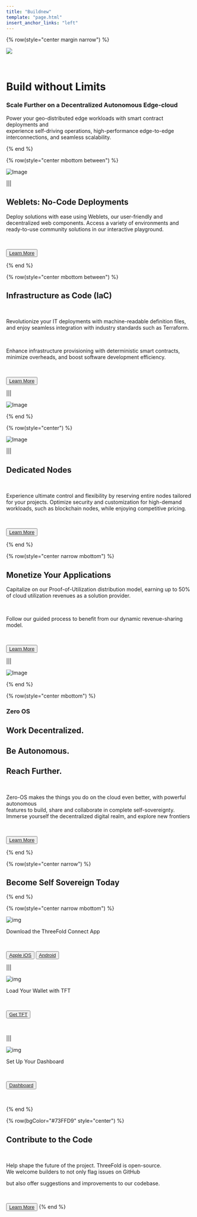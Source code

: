 ```yaml
---
title: "Buildnew"
template: "page.html"
insert_anchor_links: "left"
---
```


<!-- section 1  -->

{% row(style="center margin narrow") %}

![](developet_tft.jpg#medium)

<br>

# Build without Limits 
### Scale Further on a Decentralized Autonomous Edge-cloud

Power your geo-distributed edge workloads with smart contract deployments and <br>
experience self-driving operations, high-performance edge-to-edge interconnections, and seamless scalability.


{% end %}

<!-- section 2  -->

{% row(style="center mbottom between") %}

![Image](grid_people.jpeg#mx-auto)

|||

## Weblets: No-Code Deployments

Deploy solutions with ease using Weblets, our user-friendly and decentralized web components. Access a variety of environments and ready-to-use community solutions in our interactive playground.

<br>

<button> [Learn More](https://manual.grid.tf/weblets/weblets_home.html) </button>

{% end %}

<!-- section 3  -->

{% row(style="center mbottom between") %}

## Infrastructure as Code (IaC)

<br>

Revolutionize your IT deployments with machine-readable definition files, and enjoy seamless integration with industry standards such as Terraform.

<br>

Enhance infrastructure provisioning with deterministic smart contracts, minimize overheads, and boost software development efficiency.

<br>

<button> [Learn More](https://manual.grid.tf/terraform/terraform_readme.html) </button>


|||

![Image](grid_scaled.png#mx-auto)

{% end %}

{% row(style="center") %}

![Image](grid_new_internet.jpeg#mx-auto)

|||

## Dedicated Nodes

<br>

Experience ultimate control and flexibility by reserving entire nodes tailored for your projects.
Optimize security and customization for high-demand workloads, such as blockchain nodes, while enjoying competitive pricing.

<br>

<button> [Learn More](https://manual.grid.tf/dashboard/portal/dashboard_portal_dedicated_nodes.html) </button>

{% end %}


<!-- section 4 -->

{% row(style="center narrow mbottom") %}

## Monetize Your Applications

Capitalize on our Proof-of-Utilization distribution model, earning up to 50% of cloud utilization revenues as a solution provider.

<br>

Follow our guided process to benefit from our dynamic revenue-sharing model.

<br>

<button> [Learn More](https://github.com/threefoldtech/tfchain/blob/development/substrate-node/pallets/pallet-smart-contract/solution_provider.md) </button>

|||

![Image](mockup1.png#medium)

{% end %}

{% row(style="center mbottom") %}

### Zero OS

## Work Decentralized.
## Be Autonomous.
## Reach Further.

<br>

Zero-OS makes the things you do on the cloud even better, with powerful autonomous <br>
features to build, share and collaborate in complete self-sovereignty. <br>Immerse yourself the decentralized digital realm, and explore new frontiers

<br>

<button>[Learn More](https://library.threefold.me/info/threefold#/technology/threefold__zos)</button>

{% end %}

{% row(style="center narrow") %}

## Become Self Sovereign Today

{% end %}

{% row(style="center narrow mbottom") %}

![img](down.png#medium)

Download the ThreeFold Connect App

<br>

<button>[Apple iOS](https://apps.apple.com/to/app/threefold-connect/id1459845885)</button>
<button>[Android](https://play.google.com/store/apps/details?id=org.jimber.threebotlogin)</button>

|||

![img](top.png#medium)


Load Your Wallet with TFT

<br>

<button>[Get TFT](https://library.threefold.me/info/threefold#/tokens/threefold__token_howtos)</button>

<br>

|||

![img](st.png#medium)


Set Up Your Dashboard

<br>

<button>[Dashboard](https://dashboard.grid.tf/)</button>

<br>

{% end %}

{% row(bgColor="#73FFD9" style="center") %}

## Contribute to the Code

<br>

Help shape the future of the project. ThreeFold is open-source. 
<br>
We welcome builders to not only flag issues on GitHub 
<br>

but also offer suggestions and improvements to our codebase.

<br>

<button>[Learn More](https://threefold.io)</button>
{% end %}
